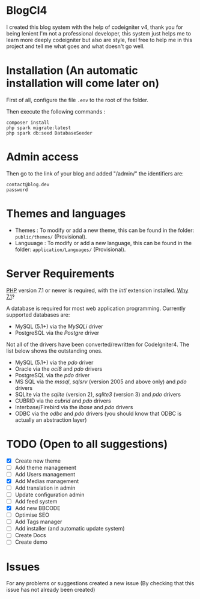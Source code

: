 # BlogCI4
I created this blog system with the help of codeigniter v4, thank you for being lenient I'm not a professional developer, this system just helps me to learn more deeply codeigniter but also are style, feel free to help me in this project and tell me what goes and what doesn't go well.

# Installation (An automatic installation will come later on)
First of all, configure the file `.env` to the root of the folder.

Then execute the following commands : 
```
composer install
php spark migrate:latest
php spark db:seed DatabaseSeeder
```

# Admin access
Then go to the link of your blog and added "/admin/" the identifiers are:
```
contact@blog.dev
password
```

# Themes and languages
- Themes : To modify or add a new theme, this can be found in the folder: `public/themes/` (Provisional).
- Languuage : To modify or add a new language, this can be found in the folder: `application/Languages/` (Provisional).

# Server Requirements

[PHP](http://php.net) version 7.1 or newer is required, with the *intl* extension installed. [Why 7.1](https://gophp71.org/)?

A database is required for most web application programming.
Currently supported databases are:

  - MySQL (5.1+) via the *MySQLi* driver
  - PostgreSQL via the *Postgre* driver

Not all of the drivers have been converted/rewritten for CodeIgniter4.
The list below shows the outstanding ones.

  - MySQL (5.1+) via the *pdo* driver
  - Oracle via the *oci8* and *pdo* drivers
  - PostgreSQL via the *pdo* driver
  - MS SQL via the *mssql*, *sqlsrv* (version 2005 and above only) and *pdo* drivers
  - SQLite via the *sqlite* (version 2), *sqlite3* (version 3) and *pdo* drivers
  - CUBRID via the *cubrid* and *pdo* drivers
  - Interbase/Firebird via the *ibase* and *pdo* drivers
  - ODBC via the *odbc* and *pdo* drivers (you should know that ODBC is actually an abstraction layer)
  
# TODO (Open to all suggestions)
- [x] Create new theme
- [ ] Add theme management
- [ ] Add Users management
- [x] Add Medias management
- [ ] Add translation in admin
- [ ] Update configuration admin
- [ ] Add feed system
- [x] Add new BBCODE
- [ ] Optimise SEO
- [ ] Add Tags manager
- [ ] Add installer (and automatic update system)
- [ ] Create Docs
- [ ] Create demo

# Issues
For any problems or suggestions created a new issue (By checking that this issue has not already been created)